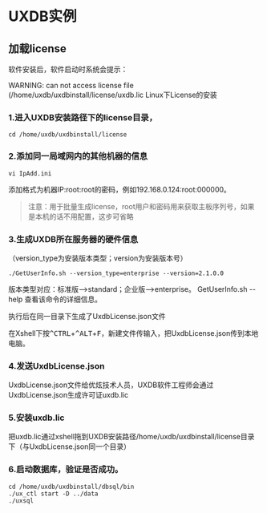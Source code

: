 # UXDB实例

## 加载license
软件安装后，软件启动时系统会提示：

WARNING:  can not access license file (/home/uxdb/uxdbinstall/license/uxdb.lic
Linux下License的安装

###  1.进入UXDB安装路径下的license目录，
```
cd /home/uxdb/uxdbinstall/license
```

### 2.添加同一局域网内的其他机器的信息

```
vi IpAdd.ini
```

添加格式为机器IP:root:root的密码，例如192.168.0.124:root:000000。

> 注意：用于批量生成license，root用户和密码用来获取主板序列号，如果是本机的话不用配置，这步可省略

### 3.生成UXDB所在服务器的硬件信息

（version_type为安装版本类型；version为安装版本号）

```shell
./GetUserInfo.sh --version_type=enterprise --version=2.1.0.0
```

版本类型对应：标准版-->standard；企业版-->enterprise。
GetUserInfo.sh --help 查看该命令的详细信息。

执行后在同一目录下生成了UxdbLicense.json文件

在Xshell下按<kbd>^CTRL</kbd>+<kbd>^ALT</kbd>+<kbd>F</kbd>，新建文件传输入，把UxdbLicense.json传到本地电脑。

### 4.发送UxdbLicense.json

UxdbLicense.json文件给优炫技术人员，UXDB软件工程师会通过UxdbLicense.json生成许可证uxdb.lic

### 5.安装uxdb.lic

把uxdb.lic通过xshell拖到UXDB安装路径/home/uxdb/uxdbinstall/license目录下（与UxdbLicense.json同一个目录）

### 6.启动数据库，验证是否成功。

```
cd /home/uxdb/uxdbinstall/dbsql/bin
./ux_ctl start -D ../data
./uxsql
```

